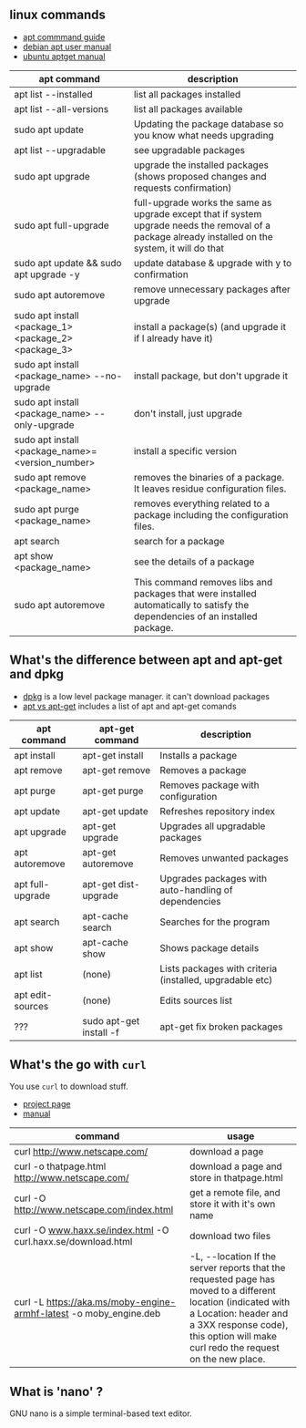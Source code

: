 ## linux commands
- [apt commmand guide](https://itsfoss.com/apt-command-guide/)
- [debian apt user manual](https://www.debian.org/doc/user-manuals#apt-howto)
- [ubuntu aptget manual](https://help.ubuntu.com/community/AptGet/Howto)

apt command | description
------------| -----------
apt list --installed | list all packages installed
apt list --all-versions | list all packages available
sudo apt update | Updating the package database so you know what needs upgrading
apt list --upgradable | see upgradable packages
sudo apt upgrade | upgrade the installed packages (shows proposed changes and requests confirmation)
sudo apt full-upgrade | full-upgrade works the same as upgrade except that if system upgrade needs the removal of a package already installed on the system, it will do that
sudo apt update && sudo apt upgrade -y | update database & upgrade with y to confirmation
sudo apt autoremove | remove unnecessary  packages after upgrade
sudo apt install <package_1> <package_2> <package_3> | install a package(s) (and upgrade it if I already have it)
sudo apt install <package_name> --no-upgrade | install package, but don't upgrade it 
sudo apt install <package_name> --only-upgrade | don't install, just upgrade
sudo apt install <package_name>=<version_number> | install a specific version
sudo apt remove <package_name> | removes the binaries of a package. It leaves residue configuration files.
sudo apt purge <package_name> | removes everything related to a package including the configuration files.
apt search <search term>  | search for a package
apt show <package_name> | see the details of a package
  sudo apt autoremove | This command removes libs and packages that were installed automatically to satisfy the dependencies of an installed package. 
  

## What's the difference between apt and apt-get and dpkg

- [dpkg](https://help.ubuntu.com/lts/serverguide/dpkg.html.en) is a low level package manager. it can't download packages
- [apt vs apt-get](https://itsfoss.com/apt-vs-apt-get-difference/)
includes a list of apt and apt-get comands

apt command | apt-get command | description
------------| --------------- | -----------
apt install | apt-get install	 | Installs a package
apt remove  | apt-get remove	 | Removes a package
apt purge   | apt-get purge	 | Removes package with configuration
apt update  | apt-get update	 | Refreshes repository index
apt upgrade | apt-get upgrade | 	Upgrades all upgradable packages
apt autoremove| apt-get autoremove	 | Removes unwanted packages
apt full-upgrade| 	apt-get dist-upgrade | 	Upgrades packages with auto-handling of dependencies
apt search	| apt-cache search | Searches for the program
apt show	| apt-cache show	| Shows package details
apt list | (none) |	Lists packages with criteria (installed, upgradable etc)
apt edit-sources | (none) |	Edits sources list
??? | sudo apt-get install -f | apt-get fix broken packages


## What's the go with ```curl```

You use ```curl``` to download stuff.
- [project page](https://github.com/curl/curl)
- [manual](https://curl.haxx.se/docs/manual.html)


command | usage
--- | ---
 curl http://www.netscape.com/ | download a page
 curl -o thatpage.html http://www.netscape.com/ | download a page and store in thatpage.html
 curl -O http://www.netscape.com/index.html | get a remote file, and store it with it's own name
   curl -O www.haxx.se/index.html -O curl.haxx.se/download.html | download two files
 curl -L https://aka.ms/moby-engine-armhf-latest -o moby_engine.deb | -L, --location If the server reports that the requested page has moved to a different location (indicated with a Location: header and a 3XX response code), this option will make curl redo the request on the new place.   


## What is 'nano' ? 
GNU nano is a simple terminal-based text editor. 
